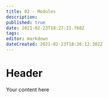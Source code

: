 ```yaml
---
title: 02 - Modules
description: 
published: true
date: 2021-02-23T18:27:21.768Z
tags: 
editor: markdown
dateCreated: 2021-02-23T18:26:12.302Z
---
```


# Header
Your content here
